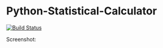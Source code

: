 # Python-Statistical-Calculator
[![Build Status](https://app.travis-ci.com/rs228-njit/python-stats-calculator.svg?branch=master)](https://app.travis-ci.com/rs228-njit/python-stats-calculator)

Screenshot:


